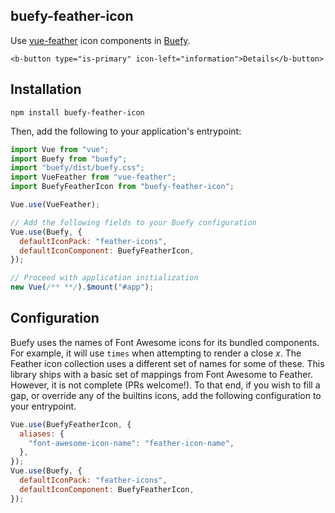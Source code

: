 ## buefy-feather-icon

Use [vue-feather](https://www.npmjs.com/package/vue-feather) icon components in [Buefy](https://www.npmjs.com/package/buefy).

```vue
<b-button type="is-primary" icon-left="information">Details</b-button>
```

## Installation

```shell
npm install buefy-feather-icon
```

Then, add the following to your application's entrypoint:

```js
import Vue from "vue";
import Buefy from "buefy";
import "buefy/dist/buefy.css";
import VueFeather from "vue-feather";
import BuefyFeatherIcon from "buefy-feather-icon";

Vue.use(VueFeather);

// Add the following fields to your Buefy configuration
Vue.use(Buefy, {
  defaultIconPack: "feather-icons",
  defaultIconComponent: BuefyFeatherIcon,
});

// Proceed with application initialization
new Vue(/** **/).$mount("#app");
```

## Configuration

Buefy uses the names of Font Awesome icons for its bundled components. For
example, it will use `times` when attempting to render a close _x_. The Feather
icon collection uses a different set of names for some of these. This library
ships with a basic set of mappings from Font Awesome to Feather. However, it is
not complete (PRs welcome!).  To that end, if you wish to fill a gap, or
override any of the builtins icons, add the following configuration to your
entrypoint.

```js
Vue.use(BuefyFeatherIcon, {
  aliases: {
    "font-awesome-icon-name": "feather-icon-name",
  },
});
Vue.use(Buefy, {
  defaultIconPack: "feather-icons",
  defaultIconComponent: BuefyFeatherIcon,
});
```

